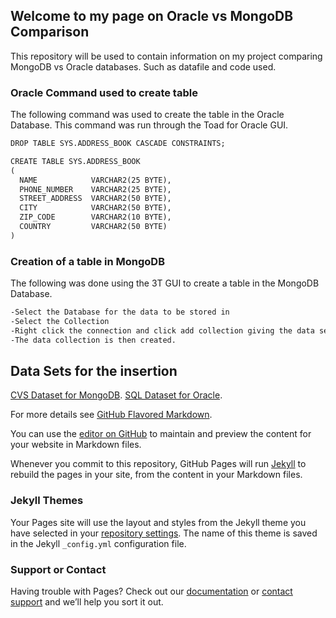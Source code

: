## Welcome to my page on Oracle vs MongoDB Comparison
This repository will be used to contain information on my project comparing MongoDB vs Oracle databases. Such as datafile and code used.

### Oracle Command used to create table

The following command was used to create the table in the Oracle Database.
This command was run through the Toad for Oracle GUI.

```markdown
DROP TABLE SYS.ADDRESS_BOOK CASCADE CONSTRAINTS;

CREATE TABLE SYS.ADDRESS_BOOK
(
  NAME            VARCHAR2(25 BYTE),
  PHONE_NUMBER    VARCHAR2(25 BYTE),
  STREET_ADDRESS  VARCHAR2(50 BYTE),
  CITY            VARCHAR2(50 BYTE),
  ZIP_CODE        VARCHAR2(10 BYTE),
  COUNTRY         VARCHAR2(50 BYTE)
)
```
### Creation of a table in MongoDB
The following was done using the 3T GUI to create a table in the MongoDB Database.
```markdown
-Select the Database for the data to be stored in
-Select the Collection
-Right click the connection and click add collection giving the data set a name
-The data collection is then created.
```

## Data Sets for the insertion
[CVS Dataset for MongoDB](https://github.com/pcat725/pcat725.github.io/blob/master/dataNov-14-2018.csv).
[SQL Dataset for Oracle](https://github.com/pcat725/pcat725.github.io/blob/master/dataNov-14-2018%20(1).sql).


For more details see [GitHub Flavored Markdown](https://guides.github.com/features/mastering-markdown/).

You can use the [editor on GitHub](https://github.com/pcat725/pcat725.github.io/edit/master/README.md) to maintain and preview the content for your website in Markdown files.

Whenever you commit to this repository, GitHub Pages will run [Jekyll](https://jekyllrb.com/) to rebuild the pages in your site, from the content in your Markdown files.

### Jekyll Themes

Your Pages site will use the layout and styles from the Jekyll theme you have selected in your [repository settings](https://github.com/pcat725/pcat725.github.io/settings). The name of this theme is saved in the Jekyll `_config.yml` configuration file.

### Support or Contact

Having trouble with Pages? Check out our [documentation](https://help.github.com/categories/github-pages-basics/) or [contact support](https://github.com/contact) and we’ll help you sort it out.
